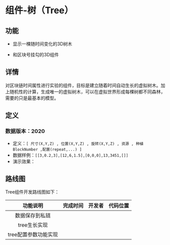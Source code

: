 # 组件-树（Tree）

## 功能
* 显示一棵随时间变化的3D树木

* 和区块号挂勾的3D组件

  

## 详情

对区块链时间属性进行实验的组件，目标是建立随着时间自动生长的虚拟树木。加上随机性的计算，生成唯一的虚拟树木，可以在虚拟世界形成每棵树都不同森林，需要的只是最基本的模型。 



## 定义

### 数据版本：2020

* 定义：`[ 尺寸(X,Y,Z) , 位置(X,Y,Z) , 旋转(X,Y,Z) , 资源 , 种植BlockNumber ,配置(repeat,...) ]`
* 数据样例：`[[3,0.2,3],[12,6,1.5],[0,0,0],13,3451,[]]`
* 演示效果：



## 路线图

Tree组件开发路线图如下：

| 功能说明             | 完成时间 | 开发者 | 代码位置 |
| :------: | :------: | :----: | :------: |
| 数据保存到私链         |          |        |          |
| tree生长实现 |          |        |          |
| tree配置参数功能实现 |          |        |          |

